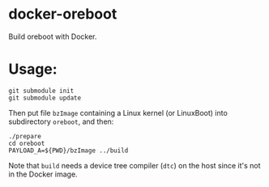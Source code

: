 # docker-oreboot

Build oreboot with Docker.

# Usage:

    git submodule init
    git submodule update

Then put file `bzImage` containing a Linux kernel (or LinuxBoot) into subdirectory `oreboot`, and then:

    ./prepare
    cd oreboot
    PAYLOAD_A=${PWD}/bzImage ../build

Note that `build` needs a device tree compiler (`dtc`) on the host since it's not in the Docker image.
